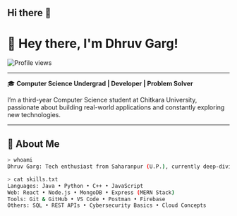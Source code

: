 ## Hi there 👋

<!--
**Dhruv-garg17/Dhruv-garg17** is a ✨ _special_ ✨ repository because its `README.md` (this file) appears on your GitHub profile.

Here are some ideas to get you started:

- 🔭 I’m currently working on ...
- 🌱 I’m currently learning ...
- 👯 I’m looking to collaborate on ...
- 🤔 I’m looking for help with ...
- 💬 Ask me about ...
- 📫 How to reach me: ...
- 😄 Pronouns: ...
- ⚡ Fun fact: ...
-->


# 👋 Hey there, I'm Dhruv Garg!

![Profile views](https://komarev.com/ghpvc/?username=your-github-username&color=blueviolet&style=flat-square)

---

🎓 **Computer Science Undergrad | Developer | Problem Solver**

I’m a third-year Computer Science student at Chitkara University, passionate about building real-world applications and constantly exploring new technologies.

---

## 🚀 About Me

```bash
> whoami
Dhruv Garg: Tech enthusiast from Saharanpur (U.P.), currently deep-diving into software development, cloud, and AI.

> cat skills.txt
Languages: Java • Python • C++ • JavaScript  
Web: React • Node.js • MongoDB • Express (MERN Stack)  
Tools: Git & GitHub • VS Code • Postman • Firebase  
Others: SQL • REST APIs • Cybersecurity Basics • Cloud Concepts

